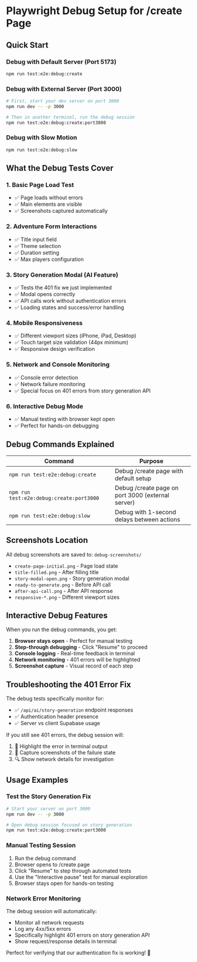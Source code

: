 # Playwright Debug Setup for /create Page

## Quick Start

### Debug with Default Server (Port 5173)
```bash
npm run test:e2e:debug:create
```

### Debug with External Server (Port 3000)
```bash
# First, start your dev server on port 3000
npm run dev -- -p 3000

# Then in another terminal, run the debug session
npm run test:e2e:debug:create:port3000
```

### Debug with Slow Motion
```bash
npm run test:e2e:debug:slow
```

## What the Debug Tests Cover

### 1. Basic Page Load Test
- ✅ Page loads without errors
- ✅ Main elements are visible
- ✅ Screenshots captured automatically

### 2. Adventure Form Interactions
- ✅ Title input field
- ✅ Theme selection
- ✅ Duration setting
- ✅ Max players configuration

### 3. Story Generation Modal (AI Feature)
- ✅ Tests the 401 fix we just implemented
- ✅ Modal opens correctly
- ✅ API calls work without authentication errors
- ✅ Loading states and success/error handling

### 4. Mobile Responsiveness
- ✅ Different viewport sizes (iPhone, iPad, Desktop)
- ✅ Touch target size validation (44px minimum)
- ✅ Responsive design verification

### 5. Network and Console Monitoring
- ✅ Console error detection
- ✅ Network failure monitoring
- ✅ Special focus on 401 errors from story generation API

### 6. Interactive Debug Mode
- ✅ Manual testing with browser kept open
- ✅ Perfect for hands-on debugging

## Debug Commands Explained

| Command | Purpose |
|---------|---------|
| `npm run test:e2e:debug:create` | Debug /create page with default setup |
| `npm run test:e2e:debug:create:port3000` | Debug /create page on port 3000 (external server) |
| `npm run test:e2e:debug:slow` | Debug with 1-second delays between actions |

## Screenshots Location

All debug screenshots are saved to: `debug-screenshots/`

- `create-page-initial.png` - Page load state
- `title-filled.png` - After filling title
- `story-modal-open.png` - Story generation modal
- `ready-to-generate.png` - Before API call
- `after-api-call.png` - After API response
- `responsive-*.png` - Different viewport sizes

## Interactive Debug Features

When you run the debug commands, you get:

1. **Browser stays open** - Perfect for manual testing
2. **Step-through debugging** - Click "Resume" to proceed
3. **Console logging** - Real-time feedback in terminal
4. **Network monitoring** - 401 errors will be highlighted
5. **Screenshot capture** - Visual record of each step

## Troubleshooting the 401 Error Fix

The debug tests specifically monitor for:
- ✅ `/api/ai/story-generation` endpoint responses
- ✅ Authentication header presence
- ✅ Server vs client Supabase usage

If you still see 401 errors, the debug session will:
1. 🚨 Highlight the error in terminal output
2. 📸 Capture screenshots of the failure state
3. 🔍 Show network details for investigation

## Usage Examples

### Test the Story Generation Fix
```bash
# Start your server on port 3000
npm run dev -- -p 3000

# Open debug session focused on story generation
npm run test:e2e:debug:create:port3000
```

### Manual Testing Session
1. Run the debug command
2. Browser opens to /create page
3. Click "Resume" to step through automated tests
4. Use the "Interactive pause" test for manual exploration
5. Browser stays open for hands-on testing

### Network Error Monitoring
The debug session will automatically:
- Monitor all network requests
- Log any 4xx/5xx errors
- Specifically highlight 401 errors on story generation API
- Show request/response details in terminal

Perfect for verifying that our authentication fix is working! 🚀
